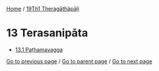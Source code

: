 
[Home](/) / [19Th1 Theragāthāpāḷi](/tipitaka/19Th1.md)

# 13 Terasanipāta

* [13.1 Paṭhamavagga](/tipitaka/19Th1/13/13.1.md)

[Go to previous page](/tipitaka/19Th1/12/12.1/12.1.2.md) / [Go to parent page](/tipitaka/19Th1/0.md) / [Go to next page](/tipitaka/19Th1/13/13.1.md)


